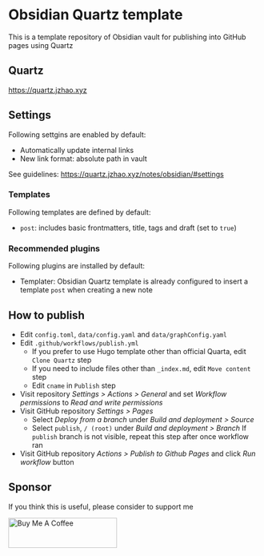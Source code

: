 # Obsidian Quartz template

This is a template repository of Obsidian vault for publishing into GitHub pages using Quartz

## Quartz

https://quartz.jzhao.xyz

## Settings

Following settgins are enabled by default:

- Automatically update internal links
- New link format: absolute path in vault

See guidelines: https://quartz.jzhao.xyz/notes/obsidian/#settings

### Templates

Following templates are defined by default:

- `post`: includes basic frontmatters, title, tags and draft (set to `true`)

### Recommended plugins

Following plugins are installed by default:

- Templater: Obsidian Quartz template is already configured to insert a template `post` when creating a new note

## How to publish

- Edit `config.toml`, `data/config.yaml` and `data/graphConfig.yaml`
- Edit `.github/workflows/publish.yml`
  - If you prefer to use Hugo template other than official Quarta, edit `Clone Quartz` step
  - If you need to include files other than `_index.md`, edit `Move content` step
  - Edit `cname` in `Publish` step
- Visit repository *Settings > Actions > General* and set *Workflow permissions* to *Read and write permissions*
- Visit GitHub repository *Settings > Pages*
  - Select *Deploy from a branch* under *Build and deployment > Source*
  - Select `publish`, `/ (root)` under *Build and deployment > Branch*
    If `publish` branch is not visible, repeat this step after once workflow ran
- Visit GitHub repository *Actions > Publish to Github Pages* and click *Run workflow* button

## Sponsor

If you think this is useful, please consider to support me

<a href="https://www.buymeacoffee.com/somidad" target="_blank"><img src="https://cdn.buymeacoffee.com/buttons/v2/default-green.png" alt="Buy Me A Coffee" width="217" height="60" style="height: 60px !important;width: 217px !important;" ></a>

